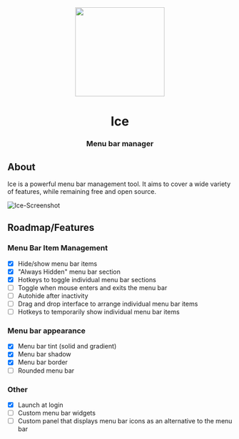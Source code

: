 <div align="center">
  <img src="https://github.com/jordanbaird/Ice/assets/90936861/0a0473d8-c660-400c-a780-4e8547f913c1" width=200 height=200>
  <h1>Ice</h1>
  <h3>Menu bar manager</h3>
</div>

## About

Ice is a powerful menu bar management tool. It aims to cover a wide variety of features, while remaining free and open source.

![Ice-Screenshot](https://github.com/jordanbaird/Ice/assets/90936861/20f340cb-bd9e-419f-bf4e-57deecbfc375)

## Roadmap/Features

### Menu Bar Item Management

- [x] Hide/show menu bar items
- [x] "Always Hidden" menu bar section
- [x] Hotkeys to toggle individual menu bar sections
- [ ] Toggle when mouse enters and exits the menu bar
- [ ] Autohide after inactivity
- [ ] Drag and drop interface to arrange individual menu bar items
- [ ] Hotkeys to temporarily show individual menu bar items

### Menu bar appearance

- [x] Menu bar tint (solid and gradient)
- [x] Menu bar shadow
- [x] Menu bar border
- [ ] Rounded menu bar

### Other

- [x] Launch at login
- [ ] Custom menu bar widgets
- [ ] Custom panel that displays menu bar icons as an alternative to the menu bar
